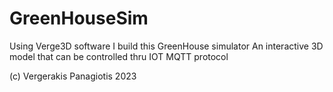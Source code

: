 # GreenHouseSim

Using Verge3D software I build this GreenHouse simulator
An interactive 3D model that can be controlled thru IOT MQTT protocol

(c) Vergerakis Panagiotis 2023
